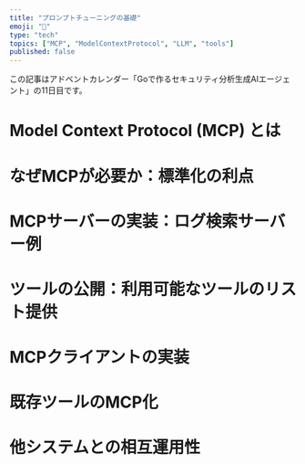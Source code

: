```yaml
---
title: "プロンプトチューニングの基礎"
emoji: "🔌"
type: "tech"
topics: ["MCP", "ModelContextProtocol", "LLM", "tools"]
published: false
---
```


この記事はアドベントカレンダー「Goで作るセキュリティ分析生成AIエージェント」の11日目です。

# Model Context Protocol (MCP) とは

# なぜMCPが必要か：標準化の利点

# MCPサーバーの実装：ログ検索サーバー例

# ツールの公開：利用可能なツールのリスト提供

# MCPクライアントの実装

# 既存ツールのMCP化

# 他システムとの相互運用性
